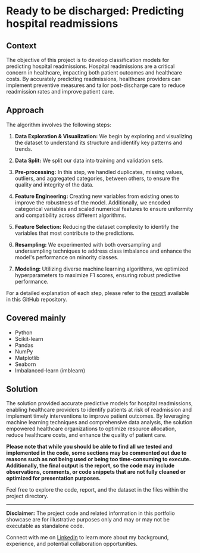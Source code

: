# Ready to be discharged: Predicting hospital readmissions

## Context

The objective of this project is to develop classification models for predicting hospital readmissions. Hospital readmissions are a critical concern in healthcare, impacting both patient outcomes and healthcare costs. By accurately predicting readmissions, healthcare providers can implement preventive measures and tailor post-discharge care to reduce readmission rates and improve patient care.

## Approach

The algorithm involves the following steps:

1. **Data Exploration & Visualization:** We begin by exploring and visualizing the dataset to understand its structure and identify key patterns and trends.

2. **Data Split:** We split our data into training and validation sets.

3. **Pre-processing:** In this step, we handled duplicates, missing values, outliers, and aggregated categories, between others, to ensure the quality and integrity of the data.

4. **Feature Engineering:** Creating new variables from existing ones to improve the robustness of the model. Additionally, we encoded categorical variables and scaled numerical features to ensure uniformity and compatibility across different algorithms.

5. **Feature Selection:** Reducing the dataset complexity to identify the variables that most contribute to the predictions. 

6. **Resampling:** We experimented with both oversampling and undersampling techniques to address class imbalance and enhance the model's performance on minority classes.

7. **Modeling:** Utilizing diverse machine learning algorithms, we optimized hyperparameters to maximize F1 scores, ensuring robust predictive performance.

For a detailed explanation of each step, please refer to the [report](/machine-learning/project1/report.pdf) available in this GitHub repository.

## Covered mainly

- Python
- Scikit-learn
- Pandas
- NumPy
- Matplotlib
- Seaborn
- Imbalanced-learn (imblearn)

## Solution

The solution provided accurate predictive models for hospital readmissions, enabling healthcare providers to identify patients at risk of readmission and implement timely interventions to improve patient outcomes. By leveraging machine learning techniques and comprehensive data analysis, the solution empowered healthcare organizations to optimize resource allocation, reduce healthcare costs, and enhance the quality of patient care.

**Please note that while you should be able to find all we tested and implemented in the code, some sections may be commented out due to reasons such as not being used or being too time-consuming to execute. Additionally, the final output is the report, so the code may include observations, comments, or code snippets that are not fully cleaned or optimized for presentation purposes.**

Feel free to explore the code, report, and the dataset in the files within the project directory.



---

**Disclaimer:** The project code and related information in this portfolio showcase are for illustrative purposes only and may or may not be executable as standalone code.

Connect with me on [LinkedIn](https://www.linkedin.com/in/your-linkedin-profile/) to learn more about my background, experience, and potential collaboration opportunities.
